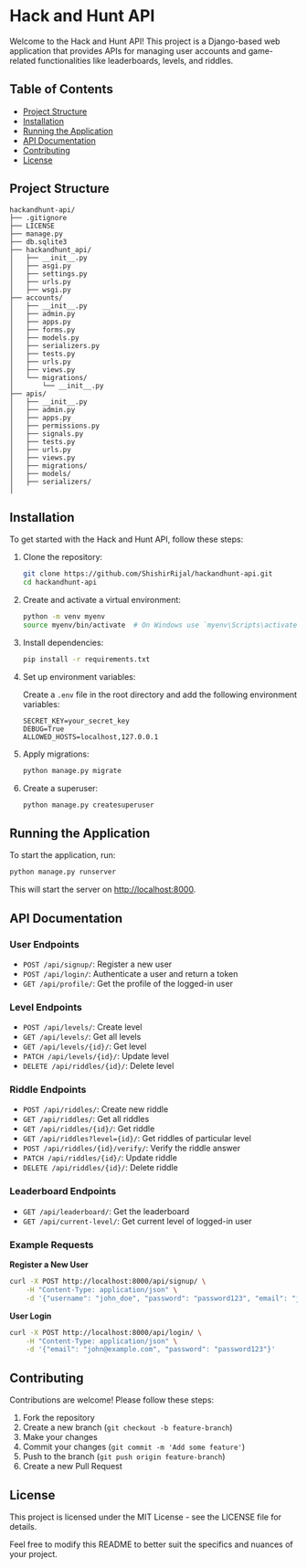 # Hack and Hunt API

Welcome to the Hack and Hunt API! This project is a Django-based web application that provides APIs for managing user accounts and game-related functionalities like leaderboards, levels, and riddles.

## Table of Contents
- [Project Structure](#project-structure)
- [Installation](#installation)
- [Running the Application](#running-the-application)
- [API Documentation](#api-documentation)
- [Contributing](#contributing)
- [License](#license)

## Project Structure
```
hackandhunt-api/
├── .gitignore
├── LICENSE
├── manage.py
├── db.sqlite3
├── hackandhunt_api/
│   ├── __init__.py
│   ├── asgi.py
│   ├── settings.py
│   ├── urls.py
│   ├── wsgi.py
├── accounts/
│   ├── __init__.py
│   ├── admin.py
│   ├── apps.py
│   ├── forms.py
│   ├── models.py
│   ├── serializers.py
│   ├── tests.py
│   ├── urls.py
│   ├── views.py
│   └── migrations/
│       └── __init__.py
├── apis/
│   ├── __init__.py
│   ├── admin.py
│   ├── apps.py
│   ├── permissions.py
│   ├── signals.py
│   ├── tests.py
│   ├── urls.py
│   ├── views.py
│   ├── migrations/
│   ├── models/
│   ├── serializers/
│

```

## Installation
To get started with the Hack and Hunt API, follow these steps:

1. Clone the repository:

   ```bash
   git clone https://github.com/ShishirRijal/hackandhunt-api.git
   cd hackandhunt-api
   ```

2. Create and activate a virtual environment:

   ```bash
   python -m venv myenv
   source myenv/bin/activate  # On Windows use `myenv\Scripts\activate`
   ```

3. Install dependencies:

   ```bash
   pip install -r requirements.txt
   ```

4. Set up environment variables:

   Create a `.env` file in the root directory and add the following environment variables:

   ```plaintext
   SECRET_KEY=your_secret_key
   DEBUG=True
   ALLOWED_HOSTS=localhost,127.0.0.1
   ```

5. Apply migrations:

   ```bash
   python manage.py migrate
   ```

6. Create a superuser:

   ```bash
   python manage.py createsuperuser
   ```

## Running the Application
To start the application, run:

```bash
python manage.py runserver
```

This will start the server on [http://localhost:8000](http://localhost:8000).

## API Documentation

### User Endpoints
- `POST /api/signup/`: Register a new user
- `POST /api/login/`: Authenticate a user and return a token
- `GET /api/profile/`: Get the profile of the logged-in user

### Level Endpoints
- `POST /api/levels/`: Create level
- `GET /api/levels/`: Get all levels
- `GET /api/levels/{id}/`: Get level
- `PATCH /api/levels/{id}/`: Update level
- `DELETE /api/riddles/{id}/`: Delete level

### Riddle Endpoints
- `POST /api/riddles/`: Create new riddle
- `GET /api/riddles/`: Get all riddles
- `GET /api/riddles/{id}/`: Get riddle
- `GET /api/riddles?level={id}/`: Get riddles of particular level
- `POST /api/riddles/{id}/verify/`: Verify the riddle answer
- `PATCH /api/riddles/{id}/`: Update riddle
- `DELETE /api/riddles/{id}/`: Delete riddle

### Leaderboard Endpoints
- `GET /api/leaderboard/`: Get the leaderboard
- `GET /api/current-level/`: Get current level of logged-in user


### Example Requests

**Register a New User**

```bash
curl -X POST http://localhost:8000/api/signup/ \
    -H "Content-Type: application/json" \
    -d '{"username": "john_doe", "password": "password123", "email": "john@example.com", "name": "John Doe"}
```

**User Login**

```bash
curl -X POST http://localhost:8000/api/login/ \
    -H "Content-Type: application/json" \
    -d '{"email": "john@example.com", "password": "password123"}'
```


## Contributing
Contributions are welcome! Please follow these steps:

1. Fork the repository
2. Create a new branch (`git checkout -b feature-branch`)
3. Make your changes
4. Commit your changes (`git commit -m 'Add some feature'`)
5. Push to the branch (`git push origin feature-branch`)
6. Create a new Pull Request

## License
This project is licensed under the MIT License - see the LICENSE file for details.

Feel free to modify this README to better suit the specifics and nuances of your project.
